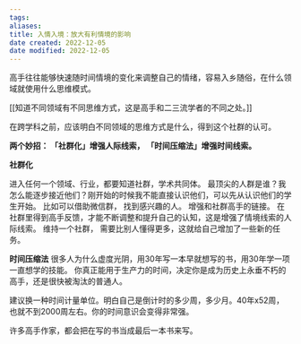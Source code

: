 ```yaml
---
tags: 
aliases: 
title: 入情入境：放大有利情境的影响
date created: 2022-12-05
date modified: 2022-12-05
---
```


高手往往能够快速随时间情境的变化来调整自己的情绪，容易入乡随俗，在什么领域就使用什么思维模式。

[[知道不同领域有不同思维方式，这是高手和二三流学者的不同之处。]]


在跨学科之前，应该明白不同领域的思维方式是什么，得到这个社群的认可。

**两个妙招： 「社群化」增强人际线索， 「时间压缩法」增强时间线索。**

**社群化**

进入任何一个领域、行业，都要知道社群，学术共同体。
最顶尖的人群是谁？我怎么能逐步接近他们？刚开始的时候我不能直接认识他们，可以先从认识他们的学生开始。
比如可以借助微信群， 找到感兴趣的人。
增强和社群高手的链接。 在社群里得到高手反馈，才能不断调整和提升自己的认知，这是增强了情境线索的人际线索。
维持一个社群， 需要比别人懂得更多，这就给自己增加了一些新的任务。

**时间压缩法**
很多人为什么虚度光阴，用30年写一本早就想写的书，用30年学一项一直想学的技能。
你真正能用于生产力的时间，决定你是成为历史上永垂不朽的高手，还是很快被淘汰的普通人。

建议换一种时间计量单位。明白自己是倒计时的多少周，多少月。40年x52周，也就不到2000周左右。你的时间意识会变得非常强。

许多高手作家，都会把在写的书当成最后一本书来写。
